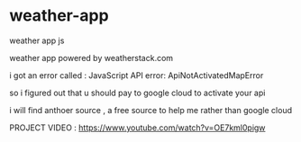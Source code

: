# weather-app
weather app js 

weather app powered by weatherstack.com

i got an error called :
JavaScript API error: ApiNotActivatedMapError

so i figured out that u should pay to  google cloud to activate your api

i will find anthoer source , a free source to help me rather than google cloud

PROJECT VIDEO :
https://www.youtube.com/watch?v=OE7kml0pigw
